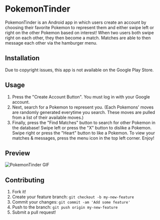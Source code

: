 # PokemonTinder
PokemonTinder is an Android app in which users create an account by choosing their favorite Pokemon to represent them and 
either swipe left or right on the other Pokemon based on interest! When two users both swipe right on each other, they then
become a match. Matches are able to then message each other via the hamburger menu.
## Installation
Due to copyright issues, this app is not available on the Google Play Store.
## Usage
1. Press the "Create Account Button". You must log in with your Google account.
2. Next, search for a Pokemon to represent you. (Each Pokemons' moves are randomly generated everytime you search. These moves are pulled from a list of their available moves.) 
3. Finally, press the "Find Matches" button to search for other Pokemon in the database! Swipe left or press the "X" button to dislike a Pokemon. Swipe right or press the "Heart" button to like a Pokemon. To view your matches & messages, press the menu icon in the top left corner. Enjoy!

## Preview
![PokemonTinder GIF](https://media.giphy.com/media/l3q2WHoI46i5aP2Bq/source.gif) 

## Contributing
1. Fork it!
2. Create your feature branch: `git checkout -b my-new-feature`
3. Commit your changes: `git commit -am 'Add some feature'`
4. Push to the branch: `git push origin my-new-feature`
5. Submit a pull request!
